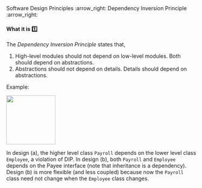 <link rel="stylesheet" href="{{baseUrl}}/css/textbook.css">

<div class="website-content">

<div id="path">Software Design Principles :arrow_right: Dependency Inversion Principle :arrow_right:</div>

<div id="title">

#### What it is :one:

</div>

<div id="body">

The _Dependency Inversion Principle_ states that,

1. High-level modules should not depend on low-level modules. Both should depend on abstractions.
2. Abstractions should not depend on details. Details should depend on abstractions.

<tip-box>

Example:

<img src="{{baseUrl}}/designPrinciples/dependencyInversionPrinciple/whatItIs/images/payrollEmployee.png" height="130" />
<p/>

In design (a), the higher level class `Payroll` depends on the lower level class `Employee`, a violation of DIP. In design (b), both `Payroll` and `Employee` depends on the Payee interface (note that inheritance is a dependency). Design (b) is more flexible (and less coupled) because now the `Payroll` class need not change when the `Employee` class changes.
</tip-box>

</div>

</div>
